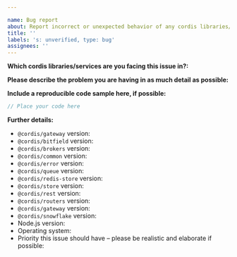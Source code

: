 ```yaml
---

name: Bug report
about: Report incorrect or unexpected behavior of any cordis libraries/packages
title: ''
labels: 's: unverified, type: bug'
assignees: ''
---
```

<!-- Thanks to Discord.js for this bug report template -->

**Which cordis libraries/services are you facing this issue in?:**

**Please describe the problem you are having in as much detail as possible:**

**Include a reproducible code sample here, if possible:**

```ts
// Place your code here
```

**Further details:**

<!-- Only keep and fill out what's applicable to you -->
- `@cordis/gateway` version:
- `@cordis/bitfield` version:
- `@cordis/brokers` version:
- `@cordis/common` version:
- `@cordis/error` version:
- `@cordis/queue` version:
- `@cordis/redis-store` version:
- `@cordis/store` version:
- `@cordis/rest` version:
- `@cordis/routers` version:
- `@cordis/gateway` version:
- `@cordis/snowflake` version:
- Node.js version:
- Operating system:
- Priority this issue should have – please be realistic and elaborate if possible:

<!--
Remove the comment and fill out the commit hash if this applies to you:
(While it's not a requirement to test your issue on the master branch, it would make fixing the problem a lot easier for us, so please do so if possible.)

- I have also tested the issue on latest master, commit hash: `xxx`
-->
